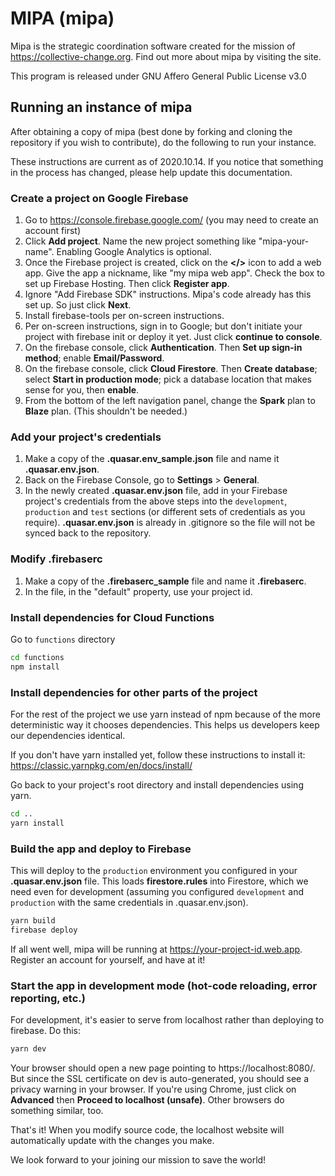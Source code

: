 # MIPA (mipa)

Mipa is the strategic coordination software created for the mission of https://collective-change.org. Find out more about mipa by visiting the site.

This program is released under GNU Affero General Public License v3.0

## Running an instance of mipa

After obtaining a copy of mipa (best done by forking and cloning the repository if you wish to contribute), do the following to run your instance.

These instructions are current as of 2020.10.14. If you notice that something in the process has changed, please help update this documentation.

### Create a project on Google Firebase
1. Go to https://console.firebase.google.com/ (you may need to create an account first)
2. Click **Add project**. Name the new project something like "mipa-your-name". Enabling Google Analytics is optional.
3. Once the Firebase project is created, click on the **</>** icon to add a web app. Give the app a nickname, like "my mipa web app". Check the box to set up Firebase Hosting. Then click **Register app**.
4. Ignore "Add Firebase SDK" instructions. Mipa's code already has this set up. So just click **Next**.
5. Install firebase-tools per on-screen instructions.
6. Per on-screen instructions, sign in to Google; but don't initiate your project with firebase init or deploy it yet. Just click **continue to console**.
7. On the firebase console, click **Authentication**. Then **Set up sign-in method**; enable **Email/Password**.
8. On the firebase console, click **Cloud Firestore**. Then **Create database**; select **Start in production mode**; pick a database location that makes sense for you, then **enable**.
9. From the bottom of the left navigation panel, change the **Spark** plan to **Blaze** plan. (This shouldn't be needed.)

### Add your project's credentials
1. Make a copy of the **.quasar.env_sample.json** file and name it **.quasar.env.json**.
2. Back on the Firebase Console, go to **Settings** > **General**.
3. In the newly created **.quasar.env.json** file, add in your Firebase project's credentials from the above steps into the `development`, `production` and `test` sections (or different sets of credentials as you require). **.quasar.env.json** is already in .gitignore so the file will not be synced back to the repository.

### Modify .firebaserc
1. Make a copy of the **.firebaserc_sample** file and name it **.firebaserc**.
2. In the file, in the "default" property, use your project id.

### Install dependencies for Cloud Functions
Go to `functions` directory
```bash
cd functions
npm install
```

### Install dependencies for other parts of the project
For the rest of the project we use yarn instead of npm because of the more deterministic way it chooses dependencies. This helps us developers keep our dependencies identical.

If you don't have yarn installed yet, follow these instructions to install it: https://classic.yarnpkg.com/en/docs/install/

Go back to your project's root directory and install dependencies using yarn.
```bash
cd ..
yarn install
```

### Build the app and deploy to Firebase

This will deploy to the `production` environment you configured in your **.quasar.env.json** file. This loads **firestore.rules** into Firestore, which we need even for development (assuming you configured `development` and `production` with the same credentials in .quasar.env.json).

```bash
yarn build
firebase deploy
```

If all went well, mipa will be running at https://your-project-id.web.app. Register an account for yourself, and have at it!

### Start the app in development mode (hot-code reloading, error reporting, etc.)

For development, it's easier to serve from localhost rather than deploying to firebase.  Do this:

```bash
yarn dev
```

Your browser should open a new page pointing to https://localhost:8080/. But since the SSL certificate on dev is auto-generated, you should see a privacy warning in your browser. If you're using Chrome, just click on **Advanced** then **Proceed to localhost (unsafe)**. Other browsers do something similar, too.

That's it! When you modify source code, the localhost website will automatically update with the changes you make.

We look forward to your joining our mission to save the world!
